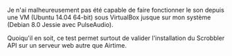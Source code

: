 Je n'ai malheureusement pas été capable de faire fonctionner le son depuis une
VM (Ubuntu 14.04 64-bit) sous VirtualBox jusque sur mon système (Debian 8.0
Jessie avec PulseAudio).

Quoiqu'il en soit, ce test permet surtout de valider l'installation du
Scrobbler API sur un serveur web autre que Airtime.

